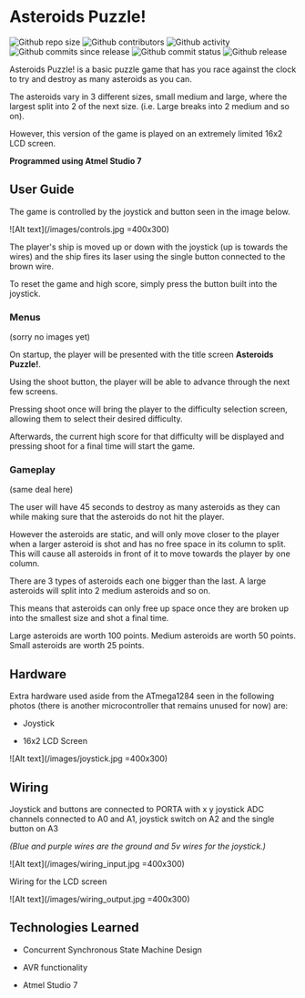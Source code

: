 # Asteroids Puzzle!
<!-- Fix release shield once a release is pushed -->
![Github repo size](https://img.shields.io/github/repo-size/Okubyona/Asteroids-AVR)
![Github contributors](https://img.shields.io/github/contributors/Okubyona/Asteroids-AVR)
![Github activity](https://img.shields.io/github/commit-activity/m/Okubyona/Asteroids-AVR)
![Github commits since release](https://img.shields.io/github/commits-since/Okubyona/Asteroids-AVR/v0.3.1)
![Github commit status](https://img.shields.io/github/commit-status/Okubyona/Asteroids-AVR/master/2858a2505874f809aec7634e675d93f00b610534)
![Github release](https://img.shields.io/github/v/release/Okubyona/Asteroids-AVR?include_prereleases)

Asteroids Puzzle! is a basic puzzle game that has you race against the clock to
try and destroy as many asteroids as you can.

The asteroids vary in 3 different sizes, small medium and large, where the largest
split into 2 of the next size. (i.e. Large breaks into 2 medium and so on).

However, this version of the game is played on an extremely limited 16x2 LCD screen.

**Programmed using Atmel Studio 7**

## User Guide

The game is controlled by the joystick and button seen in the image below.

![Alt text](/images/controls.jpg =400x300)

The player's ship is moved up or down with the joystick (up is towards the wires)
and the ship fires  its laser using the single button connected to the brown wire.

To reset the game and high score, simply press the button built into the joystick.

### Menus
(sorry no images yet)

On startup, the player will be presented with the title screen **Asteroids Puzzle!**.

Using the shoot button, the player will be able to advance through the next few
screens.

Pressing shoot once will bring the player to the difficulty selection screen, allowing
them to select their desired difficulty.

Afterwards, the current high score for that difficulty will be displayed and pressing
shoot for a final time will start the game.

### Gameplay
(same deal here)

The user will have 45 seconds to destroy as many asteroids as they can while making sure
that the asteroids do not hit the player.

However the asteroids are static, and will only move closer to the player when a
larger asteroid is shot and has no free space in its column to split. This will
cause all asteroids in front of it to move towards the player by one column.

There are 3 types of asteroids each one bigger than the last. A large asteroids
will split into 2 medium asteroids and so on.

This means that asteroids can only free up space once they are broken up into the
smallest size and shot a final time.

Large asteroids are worth 100 points. Medium asteroids are worth 50 points.
Small asteroids are worth 25 points.


## Hardware

Extra hardware used aside from the ATmega1284 seen in the following photos
(there is another microcontroller that remains unused for now) are:

* Joystick

* 16x2 LCD Screen

![Alt text](/images/joystick.jpg =400x300)

## Wiring

Joystick and buttons are connected to PORTA with x y joystick ADC channels connected
to A0 and A1, joystick switch on A2 and the single button on A3

*(Blue and purple wires are the ground and 5v wires for the joystick.)*

![Alt text](/images/wiring_input.jpg =400x300)

Wiring for the LCD screen

![Alt text](/images/wiring_output.jpg =400x300)

## Technologies Learned

* Concurrent Synchronous State Machine Design

* AVR functionality

* Atmel Studio 7
